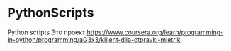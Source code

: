 # PythonScripts
Python scripts
Это проект https://www.coursera.org/learn/programming-in-python/programming/aG3x3/kliient-dlia-otpravki-mietrik
